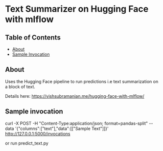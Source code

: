 # Text Summarizer on Hugging Face with mlflow

## Table of Contents

- [About](#about)
- [Sample Invocation](#sampleinvocation)


## About <a name = "about"></a>

Uses the Hugging Face pipeline to run predictions i.e text summarization on a block of text.

Details here: https://vishsubramanian.me/hugging-face-with-mlflow/



## Sample invocation <a name = "sampleinvocation"></a>

curl -X POST -H "Content-Type:application/json; format=pandas-split" --data '{"columns":["text"],"data":[["Sample Text"]]}' http://127.0.0.1:5000/invocations

or run predict_text.py




